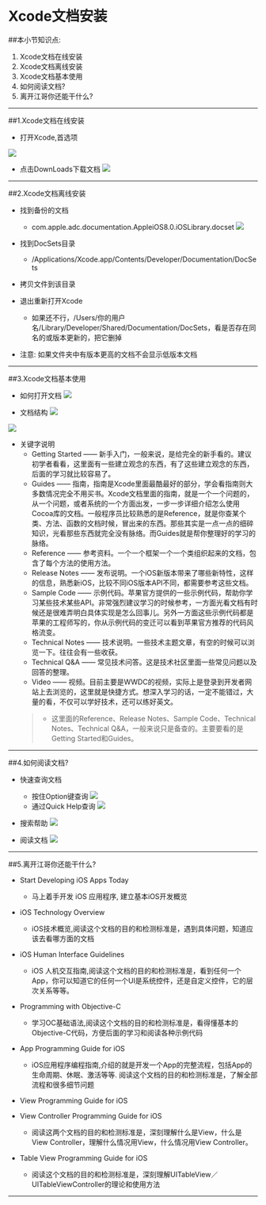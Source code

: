 # Xcode文档安装
##本小节知识点:
1. Xcode文档在线安装
2. Xcode文档离线安装
3. Xcode文档基本使用
4. 如何阅读文档?
5. 离开江哥你还能干什么?

---

##1.Xcode文档在线安装
- 打开Xcode,首选项

![](images/a9/Snip20150529_1.png)

- 点击DownLoads下载文档
![](images/a9/Snip20150529_3.png)

---

##2.Xcode文档离线安装
- 找到备份的文档
    + com.apple.adc.documentation.AppleiOS8.0.iOSLibrary.docset
![](images/a9/Snip20150529_4.png)
- 找到DocSets目录
    +  /Applications/Xcode.app/Contents/Developer/Documentation/DocSets

- 拷贝文件到该目录

- 退出重新打开Xcode
    + 如果还不行，/Users/你的用户名/Library/Developer/Shared/Documentation/DocSets，看是否存在同名的或版本更新的，把它删掉

- 注意: 如果文件夹中有版本更高的文档不会显示低版本文档

---

##3.Xcode文档基本使用
- 如何打开文档
![](images/a9/Snip20150529_5.png)

- 文档结构
![](images/a9/Snip20150529_7.png)

![](images/a9/Snip20150529_10.png)

- 关键字说明
    + Getting Started —— 新手入门，一般来说，是给完全的新手看的。建议初学者看看，这里面有一些建立观念的东西，有了这些建立观念的东西，后面的学习就比较容易了。
    +  Guides —— 指南，指南是Xcode里面最酷最好的部分，学会看指南则大多数情况完全不用买书。Xcode文档里面的指南，就是一个一个问题的，从一个问题，或者系统的一个方面出发，一步一步详细介绍怎么使用Cocoa库的文档。一般程序员比较熟悉的是Reference，就是你查某个类、方法、函数的文档时候，冒出来的东西。那些其实是一点一点的细碎知识，光看那些东西就完全没有脉络。而Guides就是帮你整理好的学习的脉络。
    + Reference —— 参考资料。一个一个框架一个一个类组织起来的文档，包含了每个方法的使用方法。
    + Release Notes —— 发布说明。一个iOS新版本带来了哪些新特性，这样的信息，熟悉新iOS，比较不同iOS版本API不同，都需要参考这些文档。
    + Sample Code —— 示例代码。苹果官方提供的一些示例代码，帮助你学习某些技术某些API。非常强烈建议学习的时候参考，一方面光看文档有时候还是很难弄明白具体实现是怎么回事儿。另外一方面这些示例代码都是苹果的工程师写的，你从示例代码的变迁可以看到苹果官方推荐的代码风格流变。
    + Technical Notes —— 技术说明。一些技术主题文章，有空的时候可以浏览一下。往往会有一些收获。
    + Technical Q&A —— 常见技术问答。这是技术社区里面一些常见问题以及回答的整理。
    + Video —— 视频。目前主要是WWDC的视频，实际上是登录到开发者网站上去浏览的，这里就是快捷方式。想深入学习的话，一定不能错过，大量的看，不仅可以学好技术，还可以练好英文。
    >+ 这里面的Reference、Release Notes、Sample Code、Technical Notes、Technical Q&A，一般来说只是备查的。主要要看的是Getting Started和Guides。

---
##4.如何阅读文档?
- 快速查询文档
    + 按住Option键查询
![](images/a9/Snip20150529_11.png)
    + 通过Quick Help查询
![](images/a9/Snip20150529_15.png)

- 搜索帮助
![](images/a9/Snip20150529_19.png)

- 阅读文档
![](images/a9/Snip20150529_21.png)

---

##5.离开江哥你还能干什么?
- Start Developing iOS Apps Today
    + 马上着手开发 iOS 应用程序, 建立基本iOS开发概览

- iOS Technology Overview
    + iOS技术概览,阅读这个文档的目的和检测标准是，遇到具体问题，知道应该去看哪方面的文档

- iOS Human Interface Guidelines
    + iOS 人机交互指南,阅读这个文档的目的和检测标准是，看到任何一个App，你可以知道它的任何一个UI是系统控件，还是自定义控件，它的层次关系等等。

- Programming with Objective-C
    + 学习OC基础语法,阅读这个文档的目的和检测标准是，看得懂基本的Objective-C代码，方便后面的学习和阅读各种示例代码

- App Programming Guide for iOS
    + iOS应用程序编程指南,介绍的就是开发一个App的完整流程，包括App的生命周期、休眠、激活等等. 阅读这个文档的目的和检测标准是，了解全部流程和很多细节问题

- View Programming Guide for iOS
- View Controller Programming Guide for iOS
    + 阅读这两个文档的目的和检测标准是，深刻理解什么是View，什么是View Controller，理解什么情况用View，什么情况用View Controller。

- Table View Programming Guide for iOS
    + 阅读这个文档的目的和检测标准是，深刻理解UITableView／UITableViewController的理论和使用方法

---



